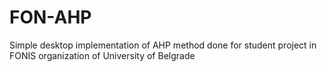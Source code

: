 # FON-AHP

Simple desktop implementation of AHP method done for student project in FONIS organization of University of Belgrade
